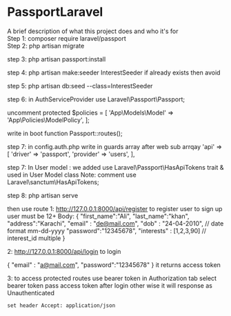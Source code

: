 # PassportLaravel

A brief description of what this project does and who it's for \
Step 1: composer require laravel/passport
\
Step 2: php artisan migrate

step 3: php artisan passport:install

step 4: php artisan make:seeder InterestSeeder if already exists then avoid

step 5: php artisan db:seed --class=InterestSeeder

step 6: in AuthServiceProvider 
use Laravel\Passport\Passport;

uncomment  protected $policies = [
        'App\Models\Model' => 'App\Policies\ModelPolicy',
    ];

write in boot function Passport::routes();

step 7: in config.auth.php
   write in guards array  after web sub arrqay
      'api' => [
            'driver' => 'passport',
            'provider' => 'users',
        ],

step 7: In User model : we added 
 use Laravel\Passport\HasApiTokens trait
 & used in User Model class
 Note: comment use Laravel\sanctum\HasApiTokens;

 step 8: php artisan serve 

 then use route
 1: http://127.0.0.1:8000/api/register to register user to sign up user must be 12+
 Body: {
    "first_name":"Ali",
    "last_name":"khan",
    "address":"Karachi",
    "email" : "de@mail.com",
    "dob" : "24-04-2010", // date format mm-dd-yyyy
    "password":"12345678",
    "interests" : [1,2,3,90] // interest_id multiple
}

2: http://127.0.0.1:8000/api/login to login

{
     "email" : "a@mail.com",
    "password":"12345678"
}
it returns access token

3: to access protected routes use bearer token 
    in Authorization tab select bearer token
    pass access token after login other wise
    it will response as Unauthenticated

    set header Accept: application/json

